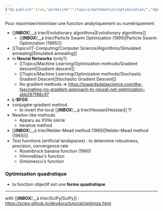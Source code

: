 ```yaml
---
{"dg-publish":true,"permalink":"/topics/mathematics/optimization/","dgHomeLink":true,"dgPassFrontmatter":false}
---
```



Pour maximiser/minimiser une function analytiquement ou numériquement
- [[___INBOX___/__à trier/Evolutionary algorithms|Evolutionary algorithms]]
	- [[___INBOX___/__à trier/Particle Swarm Optimization (1995)|Particle Swarm Optimization (1995)]]
- [[Topics/IT-Computing/Computer Science/Algorithms/Simulated annealing|Simulated annealing]]
- in **Neural Networks** (only?)
	- [[Topics/Machine Learning/Optimization methods/Gradient descent|Gradient descent]]
	- [[Topics/Machine Learning/Optimization methods/Stochastic Gradient Descent|Stochastic Gradient Descent]]
	- No gradient methods => https://towardsdatascience.com/the-fascinating-no-gradient-approach-to-neural-net-optimization-abb287f88c97
-  **L-BFGS**
- conjugate-gradient method
	- to invert the local [[___INBOX___/__à trier/Hessian|Hessian]] ?!
- Newton-like methods
	- Apparu au XVIIe siècle
	- iterative method
- [[___INBOX___/__à trier/Nelder-Mead method (1965)|Nelder-Mead method (1965)]]
- Test functions (artificial landspaces) : to determine robustness, precision, convergence rate
	- Rosenbrock banana function (1960)
	- Himmelblau's function
	- Simionescu's function

### Optimisation quadratique
- la fonction objectif est une **forme quadratique**


---
with [[___INBOX___/__à trier/SciPy|SciPy]] : https://scipy.github.io/devdocs/tutorial/optimize.html
